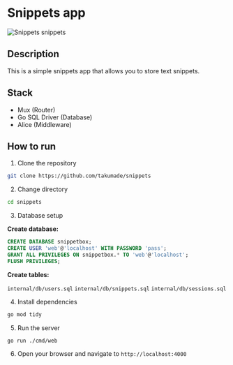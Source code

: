 # Snippets app

![Snippets snippets](./assets/snippets.png)
## Description

This is a simple snippets app that allows you to store text snippets.

## Stack

- Mux (Router)
- Go SQL Driver (Database)
- Alice (Middleware)

## How to run

1. Clone the repository

```bash
git clone https://github.com/takumade/snippets
```

2. Change directory

```bash
cd snippets
```


3. Database setup

**Create database:**

```sql
CREATE DATABASE snippetbox;
CREATE USER 'web'@'localhost' WITH PASSWORD 'pass';
GRANT ALL PRIVILEGES ON snippetbox.* TO 'web'@'localhost';
FLUSH PRIVILEGES;
```

**Create tables:**

`internal/db/users.sql`
`internal/db/snippets.sql`
`internal/db/sessions.sql`



4. Install dependencies

```bash
go mod tidy
```



5. Run the server

```bash
go run ./cmd/web
```

6. Open your browser and navigate to `http://localhost:4000`

